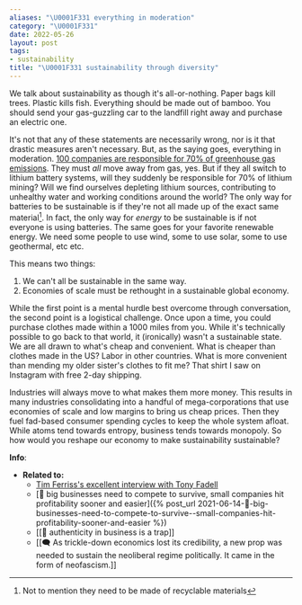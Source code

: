 ```yaml
---
aliases: "\U0001F331 everything in moderation"
category: "\U0001F331"
date: 2022-05-26
layout: post
tags:
- sustainability
title: "\U0001F331 sustainability through diversity"
---
```


We talk about sustainability as though it's all-or-nothing. Paper bags kill trees. Plastic kills fish. Everything should be made out of bamboo. You should send your gas-guzzling car to the landfill right away and purchase an electric one.

It's not that any of these statements are necessarily wrong, nor is it that drastic measures aren't necessary. But, as the saying goes, everything in moderation. [100 companies are responsible for 70% of greenhouse gas emissions](https://www.theguardian.com/sustainable-business/2017/jul/10/100-fossil-fuel-companies-investors-responsible-71-global-emissions-cdp-study-climate-change). They must _all_ move away from gas, yes. But if they all switch to lithium battery systems, will they suddenly be responsible for 70% of lithium mining? Will we find ourselves depleting lithium sources, contributing to unhealthy water and working conditions around the world? The only way for batteries to be sustainable is if they're not all made up of the exact same material[^1]. In fact, the only way for _energy_ to be sustainable is if not everyone is using batteries. The same goes for your favorite renewable energy. We need some people to use wind, some to use solar, some to use geothermal, etc etc.

[^1]: Not to mention they need to be made of recyclable materials

This means two things:
1. We can't all be sustainable in the same way.
2. Economies of scale must be rethought in a sustainable global economy.

While the first point is a mental hurdle best overcome through conversation, the second point is a logistical challenge. Once upon a time, you could purchase clothes made within a 1000 miles from you. While it's technically possible to go back to that world, it (ironically) wasn't a sustainable state. We are all drawn to what's cheap and convenient. What is cheaper than clothes made in the US? Labor in other countries. What is more convenient than mending my older sister's clothes to fit me? That shirt I saw on Instagram with free 2-day shipping.

Industries will always move to what makes them more money. This results in many industries consolidating into a handful of mega-corporations that use economies of scale and low margins to bring us cheap prices. Then they fuel fad-based consumer spending cycles to keep the whole system afloat. While atoms tend towards entropy, business tends towards monopoly. So how would you reshape our economy to make sustainability sustainable?

**Info**:
- **Related to:**
	- [Tim Ferriss's excellent interview with Tony Fadell](https://tim.blog/2022/04/29/tony-fadell-build-transcript/)
	- [🌰 big businesses need to compete to survive, small companies hit profitability sooner and easier]({% post_url 2021-06-14-🌰-big-businesses-need-to-compete-to-survive--small-companies-hit-profitability-sooner-and-easier %})
	- [[🌰 authenticity in business is a trap]]
	- [[🗨️ As trickle-down economics lost its credibility, a new prop was needed to sustain the neoliberal regime politically. It came in the form of neofascism.]]